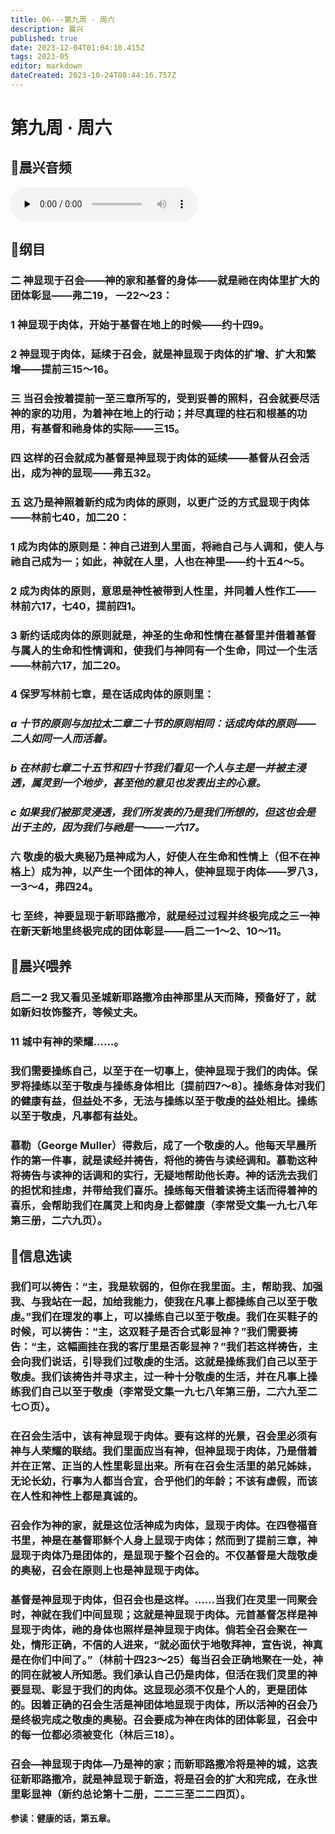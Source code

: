 ```yaml
---
title: 06---第九周 · 周六
description: 晨兴
published: true
date: 2023-12-04T01:04:10.415Z
tags: 2023-05
editor: markdown
dateCreated: 2023-10-24T08:44:16.757Z
---
```


# 第九周 · 周六
## 🎵晨兴音频
<audio id="audio" controls="" preload="none">
      <source id="mp3" src="/2023-05/week9/week9day6.mp3">
</audio>

## 📖纲目

### 二  神显现于召会——神的家和基督的身体——就是祂在肉体里扩大的团体彰显——弗二19， —22～23：

### 1  神显现于肉体，开始于基督在地上的时候——约十四9。

### 2  神显现于肉体，延续于召会，就是神显现于肉体的扩增、扩大和繁增——提前三15～16。

### 三  当召会按着提前一至三章所写的，受到妥善的照料，召会就要尽活神的家的功用，为着神在地上的行动；并尽真理的柱石和根基的功用，有基督和祂身体的实际——三15。

### 四  这样的召会就成为基督是神显现于肉体的延续——基督从召会活出，成为神的显现——弗五32。

### 五  这乃是神照着新约成为肉体的原则，以更广泛的方式显现于肉体——林前七40，加二20：

### 1  成为肉体的原则是：神自己进到人里面，将祂自己与人调和，使人与祂自己成为一；如此，神就在人里，人也在神里——约十五4～5。

### 2  成为肉体的原则，意思是神性被带到人性里，并同着人性作工——林前六17，七40，提前四1。

### 3  新约话成肉体的原则就是，神圣的生命和性情在基督里并借着基督与属人的生命和性情调和，使我们与神同有一个生命，同过一个生活——林前六17，加二20。

### 4  保罗写林前七章，是在话成肉体的原则里：

### *a  十节的原则与加拉太二章二十节的原则相同：话成肉体的原则——二人如同一人而活着。*

### *b  在林前七章二十五节和四十节我们看见一个人与主是一并被主浸透，属灵到一个地步，甚至他的意见也发表出主的心意。*

### *c  如果我们被那灵浸透，我们所发表的乃是我们所想的，但这也会是出于主的，因为我们与祂是一——一六17。*

### 六  敬虔的极大奥秘乃是神成为人，好使人在生命和性情上（但不在神格上）成为神，以产生一个团体的神人，使神显现于肉体——罗八3，一3～4，弗四24。

### 七  至终，神要显现于新耶路撒冷，就是经过过程并终极完成之三一神在新天新地里终极完成的团体彰显——启二一1～2、10～11。

## 📖晨兴喂养

### **启二一2    我又看见圣城新耶路撒冷由神那里从天而降，预备好了，就如新妇妆饰整齐，等候丈夫。**

### **11    城中有神的荣耀……。**

### 我们需要操练自己，以至于在一切事上，使神显现于我们的肉体。保罗将操练以至于敬虔与操练身体相比〔提前四7～8〕。操练身体对我们的健康有益，但益处不多，无法与操练以至于敬虔的益处相比。操练以至于敬虔，凡事都有益处。

### 慕勒（George Muller）得救后，成了一个敬虔的人。他每天早晨所作的第一件事，就是读经并祷告，将他的祷告与读经调和。慕勒这种将祷告与读神的话调和的实行，无疑地帮助他长寿。神的话洗去我们的担忧和挂虑，并带给我们喜乐。操练每天借着读祷主话而得着神的喜乐，会帮助我们在属灵上和肉身上都健康（李常受文集一九七八年第三册，二六九页）。

## 📖信息选读

### 我们可以祷告：“主，我是软弱的，但你在我里面。主，帮助我、加强我、与我站在一起，加给我能力，使我在凡事上都操练自己以至于敬虔。”我们在理发的事上，可以操练自己以至于敬虔。我们在买鞋子的时候，可以祷告：“主，这双鞋子是否合式彰显神？”我们需要祷告：“主，这幅画挂在我的客厅里是否彰显神？”我们若这样祷告，主会向我们说话，引导我们过敬虔的生活。这就是操练我们自己以至于敬虔。我们该祷告并寻求主，过一种十分敬虔的生活，并在凡事上操练我们自己以至于敬虔（李常受文集一九七八年第三册，二六九至二七○页）。

### 在召会生活中，该有神显现于肉体。要有这样的光景，召会里必须有神与人荣耀的联结。我们里面应当有神，但神显现于肉体，乃是借着并在正常、正当的人性里彰显出来。所有在召会生活里的弟兄姊妹，无论长幼，行事为人都当合宜，合乎他们的年龄；不该有虚假，而该在人性和神性上都是真诚的。

### 召会作为神的家，就是这位活神成为肉体，显现于肉体。在四卷福音书里，神是在基督耶稣个人身上显现于肉体；然而到了提前三章，神显现于肉体乃是团体的，是显现于整个召会的。不仅基督是大哉敬虔的奥秘，召会在原则上也是神显现于肉体。

### 基督是神显现于肉体，但召会也是这样。……当我们在灵里一同聚会时，神就在我们中间显现；这就是神显现于肉体。元首基督怎样是神显现于肉体，祂的身体也照样是神显现于肉体。倘若全召会聚在一处，情形正确，不信的人进来，“就必面伏于地敬拜神，宣告说，神真是在你们中间了。”（林前十四23～25）每当召会正确地聚在一处，神的同在就被人所知悉。我们承认自己仍是肉体，但活在我们灵里的神要显现、彰显于我们的肉体。这显现必须不仅是个人的，更是团体的。因着正确的召会生活是神团体地显现于肉体，所以活神的召会乃是终极完成之敬虔的奥秘。召会要成为神在肉体的团体彰显，召会中的每一位都必须被变化（林后三18）。

### 召会—神显现于肉体—乃是神的家；而新耶路撒冷将是神的城，这表征新耶路撒冷，就是神显现于新造，将是召会的扩大和完成，在永世里彰显神（新约总论第十二册，二二三至二二四页）。

**参读：健康的话，第五章。**
<!-- Google tag (gtag.js) -->
<script async src="https://www.googletagmanager.com/gtag/js?id=G-1P8709Z16T"></script>
<script>
  window.dataLayer = window.dataLayer || [];
  function gtag(){dataLayer.push(arguments);}
  gtag('js', new Date());

  gtag('config', 'G-1P8709Z16T');
</script>
